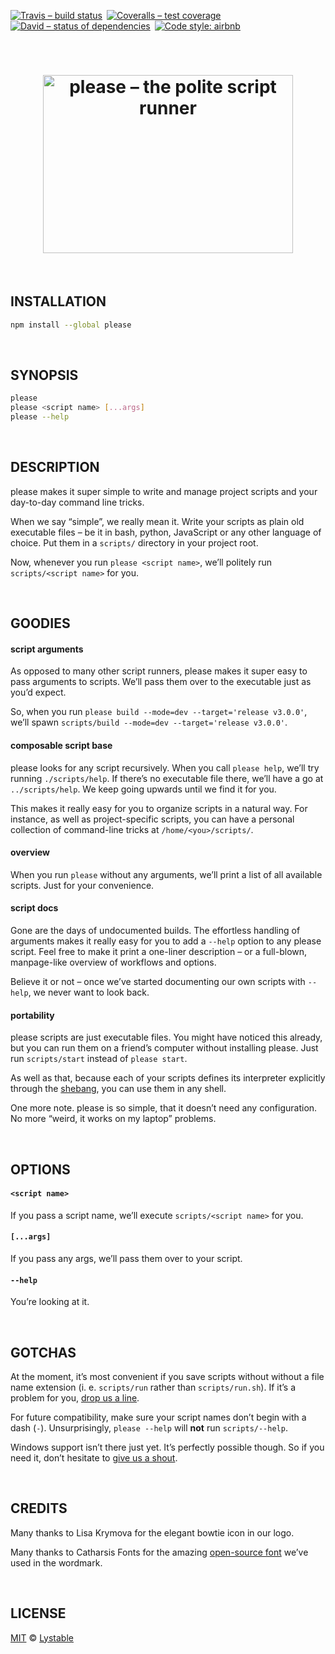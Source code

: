[![Travis – build status
](https://img.shields.io/travis/lystable/please/master.svg?style=flat-square
)](https://travis-ci.org/lystable/please
) [![Coveralls – test coverage
](https://img.shields.io/coveralls/lystable/please.svg?style=flat-square
)](https://coveralls.io/r/lystable/please
) [![David – status of dependencies
](https://img.shields.io/david/lystable/please.svg?style=flat-square
)](https://david-dm.org/lystable/please
) [![Code style: airbnb
](https://img.shields.io/badge/code%20style-airbnb-777777.svg?style=flat-square
)](https://github.com/airbnb/javascript
)




<a id="/"></a>&nbsp;

<h1 align="center">
  <img
    src="https://cdn.rawgit.com/lystable/please/4de9c1f/logo.svg"
    width="400"
    height="285"
    alt="please – the polite script runner"
  />
</h1>




<a id="/installation"></a>&nbsp;

## INSTALLATION

```sh
npm install --global please
```




<a id="/synopsis"></a>&nbsp;

## SYNOPSIS

```sh
please  
please <script name> [...args]  
please --help
```




<a id="/description"></a>&nbsp;

## DESCRIPTION

please makes it super simple to write and manage project scripts and your day-to-day command line tricks.

When we say “simple”, we really mean it. Write your scripts as plain old executable files – be it in bash, python, JavaScript or any other language of choice. Put them in a `scripts/` directory in your project root.

Now, whenever you run `please <script name>`, we’ll politely run `scripts/<script name>` for you.




<a id="/goodies"></a>&nbsp;

## GOODIES

#### script arguments

As opposed to many other script runners, please makes it super easy to pass arguments to scripts. We’ll pass them over to the executable just as you’d expect.

So, when you run `please build --mode=dev --target='release v3.0.0'`, we’ll spawn `scripts/build --mode=dev --target='release v3.0.0'`.

#### composable script base

please looks for any script recursively. When you call `please help`, we’ll try running `./scripts/help`. If there’s no executable file there, we’ll have a go at `../scripts/help`. We keep going upwards until we find it for you.

This makes it really easy for you to organize scripts in a natural way. For instance, as well as project-specific scripts, you can have a personal collection of command-line tricks at `/home/<you>/scripts/`.

#### overview

When you run `please` without any arguments, we’ll print a list of all available scripts. Just for your convenience.

#### script docs

Gone are the days of undocumented builds. The effortless handling of arguments makes it really easy for you to add a `--help` option to any please script. Feel free to make it print a one-liner description – or a full-blown, manpage-like overview of workflows and options.

Believe it or not – once we’ve started documenting our own scripts with `--help`, we never want to look back.

#### portability

please scripts are just executable files. You might have noticed this already, but you can run them on a friend’s computer without installing please. Just run `scripts/start` instead of `please start`.

As well as that, because each of your scripts defines its interpreter explicitly through the [shebang](https://en.wikipedia.org/wiki/Shebang_%28Unix%29), you can use them in any shell.

One more note. please is so simple, that it doesn’t need any configuration. No more “weird, it works on my laptop” problems.




<a id="/options"></a>&nbsp;

## OPTIONS

#### `<script name>`
If you pass a script name, we’ll execute `scripts/<script name>` for you.

#### `[...args]`
If you pass any args, we’ll pass them over to your script.

#### `--help`
You’re looking at it.




<a id="/gotchas"></a>&nbsp;

## GOTCHAS

At the moment, it’s most convenient if you save scripts without without a file name extension (i. e. `scripts/run` rather than `scripts/run.sh`). If it’s a problem for you, [drop us a line](https://git.io/please.issues).

For future compatibility, make sure your script names don’t begin with a dash (`-`). Unsurprisingly, `please --help` will **not** run `scripts/--help`.

Windows support isn’t there just yet. It’s perfectly possible though. So if you need it, don’t hesitate to [give us a shout](https://git.io/please.issues).




<a id="/credits"></a>&nbsp;

## CREDITS

Many thanks to Lisa Krymova for the elegant bowtie icon in our logo.

Many thanks to Catharsis Fonts for the amazing [open-source font](https://www.behance.net/gallery/28579883/Cormorant-an-open-source-display-font-family) we’ve used in the wordmark.




<a id="/license"></a>&nbsp;

## LICENSE

[MIT](https://git.io/please.license) © [Lystable](https://github.com/lystable)
